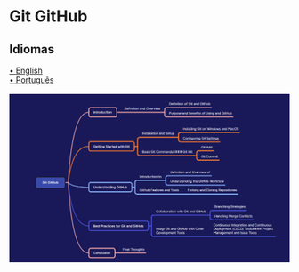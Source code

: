 # Git GitHub

## Idiomas
<a href="/README_en-us.md">• English</a>
<br>
<a href="/README_pt-br.md">• Português</a>
<br><br>
<img src="https://github.com/leostella97/overview_git-github/blob/main/img/git-github.png?raw=true">